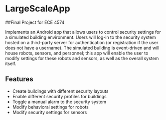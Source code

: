 # LargeScaleApp
##Final Project for ECE 4574

Implements an Android app that allows users to control security settings for a simulated building environment. Users will log-in to the security system hosted on a third-party server for authentication (or registration if the user does not have a username). The simulated building is event-driven and will house robots, sensors, and personnel; this app will enable the user to modify settings for these robots and sensors, as well as the overall system itself.

## Features
* Create buildings with different security layouts
* Enable different security profiles for buildings
* Toggle a manual alarm to the security system
* Modify behavioral settings for robots
* Modify security settings for sensors
